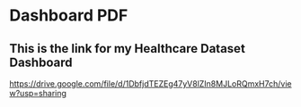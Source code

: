 # Dashboard PDF 
## This is the link for my Healthcare Dataset Dashboard 
https://drive.google.com/file/d/1DbfjdTEZEg47yV8lZIn8MJLoRQmxH7ch/view?usp=sharing

